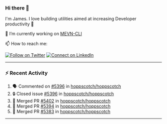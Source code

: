 ### Hi there 👋

I'm James. I love building utilities aimed at increasing Developer productivity :raised_hands: 

🔭 I’m currently working on [MEVN-CLI](https://github.com/madlabsinc/mevn-cli)

📫 How to reach me:

[![Follow on Twitter](https://img.shields.io/badge/--twitter?label=Twitter&logo=Twitter&style=social)](https://twitter.com/james_madhacks) [![Connect on LinkedIn](https://img.shields.io/badge/--linkedin?label=LinkedIn&logo=LinkedIn&style=social)](https://www.linkedin.com/in/jamesgeorge007)

---

### :zap: Recent Activity

<!--START_SECTION:activity-->
1. 🗣 Commented on [#5396](https://github.com/hoppscotch/hoppscotch/issues/5396#issuecomment-3332489093) in [hoppscotch/hoppscotch](https://github.com/hoppscotch/hoppscotch)
2. 🔒 Closed issue [#5396](https://github.com/hoppscotch/hoppscotch/issues/5396) in [hoppscotch/hoppscotch](https://github.com/hoppscotch/hoppscotch)
3. 🎉 Merged PR [#5402](https://github.com/hoppscotch/hoppscotch/pull/5402) in [hoppscotch/hoppscotch](https://github.com/hoppscotch/hoppscotch)
4. 🎉 Merged PR [#5394](https://github.com/hoppscotch/hoppscotch/pull/5394) in [hoppscotch/hoppscotch](https://github.com/hoppscotch/hoppscotch)
5. 🎉 Merged PR [#5383](https://github.com/hoppscotch/hoppscotch/pull/5383) in [hoppscotch/hoppscotch](https://github.com/hoppscotch/hoppscotch)
<!--END_SECTION:activity-->

---

<!--
**jamesgeorge007/jamesgeorge007** is a ✨ _special_ ✨ repository because its `README.md` (this file) appears on your GitHub profile.

Here are some ideas to get you started:

- 🌱 I’m currently learning ...
- 👯 I’m looking to collaborate on ...
- 🤔 I’m looking for help with ...
- 💬 Ask me about ...
- 😄 Pronouns: ...
- ⚡ Fun fact: ...
-->
